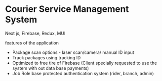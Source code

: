 # Courier Service Management System

Next js, Firebase, Redux, MUI

features of the application
- Package scan options - laser scan/camera/ manual ID input 
- Track packages using tracking ID
- Optimized to free tire of Firebase (Client specially requested to use the system with out data base payments)
- Job Role base protected authentication system (rider, branch, admin)
